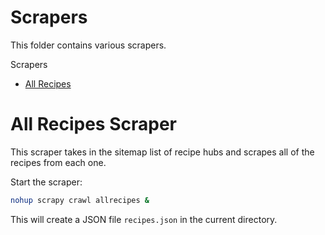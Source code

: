 # Scrapers

This folder contains various scrapers.

Scrapers
* [All Recipes](http://allrecipes.com/)

# All Recipes Scraper

This scraper takes in the sitemap list of recipe hubs and scrapes all of the recipes from each one.

Start the scraper:

```bash
nohup scrapy crawl allrecipes &
```

This will create a JSON file `recipes.json` in the current directory.
